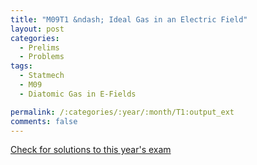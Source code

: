 ```yaml
---
title: "M09T1 &ndash; Ideal Gas in an Electric Field"
layout: post
categories:
  - Prelims
  - Problems
tags:
  - Statmech
  - M09
  - Diatomic Gas in E-Fields

permalink: /:categories/:year/:month/T1:output_ext
comments: false
---
```

<object data="2009M1T.pdf" type="application/pdf" width="100%" height="500"></object>
<div class="message"><a href='https://princetonprelim.com/prelim/23/'>Check for solutions to this year's exam</a></div>